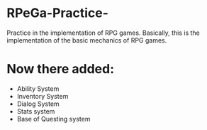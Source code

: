 # RPeGa-Practice-
Practice in the implementation of RPG games. Basically, this is the implementation of the basic mechanics of RPG games. 
# Now there added:
+ Ability System
+ Inventory System
+ Dialog System
+ Stats system
+ Base of Questing system
